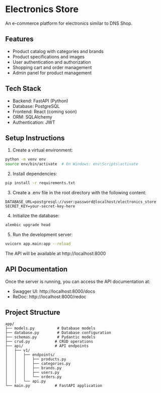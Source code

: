# Electronics Store

An e-commerce platform for electronics similar to DNS Shop.

## Features

- Product catalog with categories and brands
- Product specifications and images
- User authentication and authorization
- Shopping cart and order management
- Admin panel for product management

## Tech Stack

- Backend: FastAPI (Python)
- Database: PostgreSQL
- Frontend: React (coming soon)
- ORM: SQLAlchemy
- Authentication: JWT

## Setup Instructions

1. Create a virtual environment:
```bash
python -m venv env
source env/bin/activate  # On Windows: env\Scripts\activate
```

2. Install dependencies:
```bash
pip install -r requirements.txt
```

3. Create a .env file in the root directory with the following content:
```
DATABASE_URL=postgresql://user:password@localhost/electronics_store
SECRET_KEY=your-secret-key-here
```

4. Initialize the database:
```bash
alembic upgrade head
```

5. Run the development server:
```bash
uvicorn app.main:app --reload
```

The API will be available at http://localhost:8000

## API Documentation

Once the server is running, you can access the API documentation at:
- Swagger UI: http://localhost:8000/docs
- ReDoc: http://localhost:8000/redoc

## Project Structure

```
app/
├── models.py          # Database models
├── database.py        # Database configuration
├── schemas.py         # Pydantic models
├── crud.py           # CRUD operations
├── api/              # API endpoints
│   ├── v1/
│   │   ├── endpoints/
│   │   │   ├── products.py
│   │   │   ├── categories.py
│   │   │   ├── brands.py
│   │   │   ├── users.py
│   │   │   └── orders.py
│   │   └── api.py
└── main.py           # FastAPI application
``` 